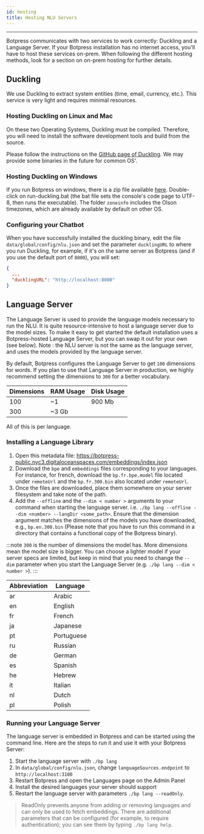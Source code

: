 ```yaml
---
id: hosting
title: Hosting NLU Servers
---
```


--------------------

Botpress communicates with two services to work correctly: Duckling and a Language Server. If your Botpress installation has no internet access, you'll have to host these services on-prem. When following the different hosting methods, look for a section on on-prem hosting for further details.

## Duckling

We use Duckling to extract system entities (time, email, currency, etc.). This service is very light and requires minimal resources.

### Hosting Duckling on Linux and Mac

On these two Operating Systems, Duckling must be compiled. Therefore, you will need to install the software development tools and build from the source.

Please follow the instructions on the [GitHub page of Duckling](https://github.com/facebook/duckling). We may provide some binaries in the future for common OS'.

### Hosting Duckling on Windows

If you run Botpress on windows, there is a zip file available [here](https://s3.amazonaws.com/botpress-binaries/tools/duckling/duckling-windows.zip).
Double-click on run-duckling.bat (the bat file sets the console's code page to UTF-8, then runs the executable). The folder `zoneinfo` includes the Olson timezones, which are already available by default on other OS.

### Configuring your Chatbot

When you have successfully installed the duckling binary, edit the file `data/global/config/nlu.json` and set the parameter `ducklingURL` to where you run Duckling, for example, if it's on the same server as Botpress (and if you use the default port of `8000`), you will set:

```json
{
  ...
  "ducklingURL": "http://localhost:8000"
}
```

## Language Server

The Language Server is used to provide the language models necessary to run the NLU. It is quite resource-intensive to host a language server due to the model sizes. To make it easy to get started the default installation uses a Botpress-hosted Language Server, but you can swap it out for your own (see below). Note : the NLU server is not the same as the language server, and uses the models provided by the language server. 

By default, Botpress configures the Language Server to get `100` dimensions for words. If you plan to use that Language Server in production, we highly recommend setting the dimensions to `300` for a better vocabulary.

| Dimensions | RAM Usage  | Disk Usage |
| ---------- | ------------ | ------------- |
| 100        | ~1  |  900 Mb       |
| 300        | ~3 Gb  |       |

All of this is per language.

### Installing a Language Library

1. Open this metadata file: https://botpress-public.nyc3.digitaloceanspaces.com/embeddings/index.json
2. Download the `bpe` and `embeddings` files corresponding to your languages. For instance, for french, download the `bp.fr.bpe.model` file located under `remoteUrl` and the `bp.fr.300.bin` also located under `remoteUrl`.
3. Once the files are downloaded, place them somewhere on your server filesystem and take note of the path.
4. Add the `--offline` and the `--dim < number >` arguments to your command when starting the language server. i.e. `./bp lang --offline --dim <number> --langDir <some_path>`. Ensure that the dimension argument matches the dimensions of the models you have downloaded, e.g., `bp.en.300.bin` (Please note that you have to run this command in a directory that contains a functional copy of the Botpress binary).

:::note
`300` is the number of dimensions the model has. More dimensions mean the model size is bigger. You can choose a lighter model if your server specs are limited, but keep in mind that you need to change the `--dim` parameter when you start the Language Server (e.g. `./bp lang --dim < number >`).
:::

| Abbreviation | Language   |
| ------------ | ---------- |
| ar           | Arabic     |
| en           | English    |
| fr           | French     |
| ja           | Japanese   |
| pt           | Portuguese |
| ru           | Russian    |
| de           | German     |
| es           | Spanish    |
| he           | Hebrew     |
| it           | Italian    |
| nl           | Dutch      |
| pl           | Polish     |

### Running your Language Server

The language server is embedded in Botpress and can be started using the command line. Here are the steps to run it and use it with your Botpress Server:

1. Start the language server with `./bp lang`
2. In `data/global/config/nlu.json`, change `languageSources.endpoint` to `http://localhost:3100`
3. Restart Botpress and open the Languages page on the Admin Panel
4. Install the desired languages your server should support
5. Restart the language server with parameters `./bp lang --readOnly`.

> ReadOnly prevents anyone from adding or removing languages and can only be used to fetch embeddings. There are additional parameters that can be configured (for example, to require authentication); you can see them by typing `./bp lang help`.
